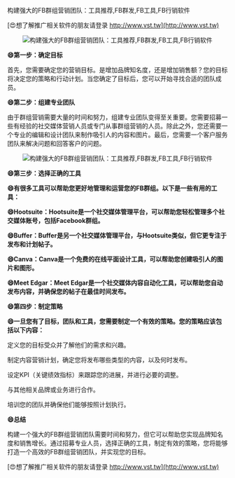 构建强大的FB群组营销团队：工具推荐,FB群发,FB工具,FB行销软件

[😍想了解推广相关软件的朋友请登录 http://www.vst.tw](http://www.vst.tw)

 <center><img src="https://vst.tw/MP4/tuiguang/png/8.png" alt="构建强大的FB群组营销团队：工具推荐,FB群发,FB工具,FB行销软件"></center>

**😄第一步：确定目标**

首先，您需要确定您的营销目标。是增加品牌知名度，还是增加销售额？您的目标将决定您的策略和行动计划。当您确定了目标后，您可以开始寻找合适的团队成员。

**😄第二步：组建专业团队**

由于群组营销需要大量的时间和努力，组建专业团队变得至关重要。您需要招募一些有经验的社交媒体营销人员或专门从事群组营销的人员。除此之外，您还需要一个专业的编辑和设计团队来制作吸引人的内容和图片。最后，您需要一个客户服务团队来解决问题和回答客户的问题。

 <center><img src="https://vst.tw/MP4/tuiguang/png/1.png" alt="构建强大的FB群组营销团队：工具推荐,FB群发,FB工具,FB行销软件"></center>

**😄第三步：选择正确的工具**

**😄有很多工具可以帮助您更好地管理和运营您的FB群组。以下是一些有用的工具：**

**😄Hootsuite：Hootsuite是一个社交媒体管理平台，可以帮助您轻松管理多个社交媒体账号，包括Facebook群组。**

**😄Buffer：Buffer是另一个社交媒体管理平台，与Hootsuite类似，但它更专注于发布和计划帖子。**

**😄Canva：Canva是一个免费的在线平面设计工具，可以帮助您创建吸引人的图片和图形。**

**😄Meet Edgar：Meet Edgar是一个社交媒体内容自动化工具，可以帮助您自动发布内容，并确保您的帖子在最佳时间发布。**

**😄第四步：制定策略**

**😄一旦您有了目标，团队和工具，您需要制定一个有效的策略。您的策略应该包括以下内容：**

定义您的目标受众并了解他们的需求和兴趣。

制定内容营销计划，确定您将发布哪些类型的内容，以及何时发布。

设定KPI（关键绩效指标）来跟踪您的进展，并进行必要的调整。

与其他相关品牌或业务进行合作。

培训您的团队并确保他们能够按照计划执行。

**😄总结**

构建一个强大的FB群组营销团队需要时间和努力，但它可以帮助您实现品牌知名度和销售增长。通过招募专业人员，选择正确的工具，制定有效的策略，您将能够打造一个高效的FB群组营销团队，并实现您的目标。

[😍想了解推广相关软件的朋友请登录 http://www.vst.tw](http://www.vst.tw)



